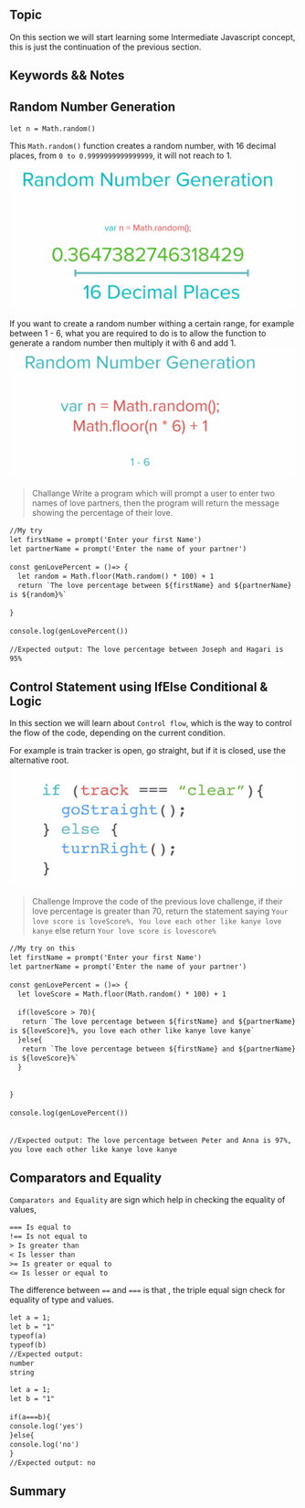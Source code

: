 ## Topic 
On this section we will start learning some Intermediate Javascript concept, this is just the continuation of the previous section.

## Keywords && Notes
## Random Number Generation
```
let n = Math.random() 
```
This `Math.random()` function creates a random number, with 16 decimal places, from `0 to 0.9999999999999999`, it will not  reach to 1.
![Math random](./img/random_generator.png)

If you want to create a random number withing a certain range, for example between 1 - 6, what you are required to do is to allow the function to generate a random number then multiply it with 6 and add 1.
![Random 1-6](./img/range_six.png)

> Challange 
Write a program which will prompt a user to enter two names of love partners, then the program will return the message showing the percentage of their love.

```
//My try
let firstName = prompt('Enter your first Name')
let partnerName = prompt('Enter the name of your partner')

const genLovePercent = ()=> {
  let random = Math.floor(Math.random() * 100) + 1
  return `The love percentage between ${firstName} and ${partnerName} is ${random}%`
  
}

console.log(genLovePercent())

//Expected output: The love percentage between Joseph and Hagari is 95%
```

## Control Statement using IfElse Conditional & Logic
In this section we will learn about `Control flow`, which is the way to control the flow of the code, depending on the current condition. 

For example is train tracker is open, go straight, but if it is closed, use the alternative root.
![Control Flow](./img/control_flow.png)

>Challenge
Improve the code of the previous love challenge, if their love percentage is greater than 70, return the statement saying `Your love score is loveScore%, You love each other like kanye love kanye` else return `Your love score is lovescore%`

```
//My try on this
let firstName = prompt('Enter your first Name')
let partnerName = prompt('Enter the name of your partner')

const genLovePercent = ()=> {
  let loveScore = Math.floor(Math.random() * 100) + 1

  if(loveScore > 70){
   return `The love percentage between ${firstName} and ${partnerName} is ${loveScore}%, you love each other like kanye love kanye`
  }else{
   return `The love percentage between ${firstName} and ${partnerName} is ${loveScore}%`
  }
  
  
}

console.log(genLovePercent())


//Expected output: The love percentage between Peter and Anna is 97%, you love each other like kanye love kanye
```

## Comparators and Equality
`Comparators and Equality` are sign which help in checking the equality of values,
```
=== Is equal to
!== Is not equal to 
> Is greater than
< Is lesser than
>= Is greater or equal to
<= Is lesser or equal to
```

The difference between `==` and `===` is that , the triple equal sign check for equality of type and values.

```
let a = 1;
let b = "1"
typeof(a)
typeof(b)
//Expected output:
number
string
```

```
let a = 1;
let b = "1"

if(a===b){
console.log('yes')
}else{
console.log('no')
}
//Expected output: no
```



## Summary